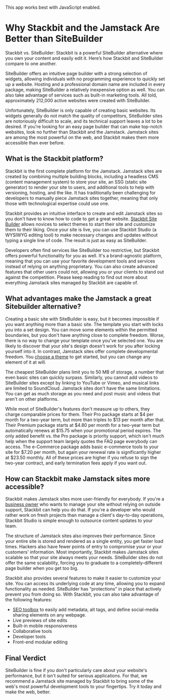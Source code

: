 This app works best with JavaScript enabled.



# Why Stackbit and the Jamstack Are Better than SiteBuilder

Stackbit vs. SiteBuilder: Stackbit is a powerful SiteBuilder alternative where you own your content and easily edit it. Here’s how Stackbit and SiteBuilder compare to one another.

SiteBuilder offers an intuitive page builder with a strong selection of widgets, allowing individuals with no programming experience to quickly set up a website. Hosting and a professional domain name are included in every package, making SiteBuilder a relatively inexpensive option as well. You can also take advantage of services such as built-in marketing tools. All told, approximately 212,000 active websites were created with SiteBuilder.

Unfortunately, SiteBuilder is only capable of creating basic websites. Its widgets generally do not match the quality of competitors, SiteBuilder sites are notoriously difficult to scale, and its technical support leaves a lot to be desired. If you're looking for an easy page builder that can make top-notch websites, look no further than Stackbit and the Jamstack. Jamstack sites are among the most powerful on the web, and Stackbit makes them more accessible than ever before.

## What is the Stackbit platform?

Stackbit is the first complete platform for the Jamstack. Jamstack sites are created by combining multiple building blocks, including a headless CMS (content management system) to store your site, an SSG (static site generator) to render your site to users, and additional tools to help with versioning, hosting, and the like. It has traditionally been challenging for developers to manually piece Jamstack sites together, meaning that only those with technological expertise could use one.

Stackbit provides an intuitive interface to create and edit Jamstack sites so you don't have to know how to code to get a great website. [Stackbit Site Builder](https://app.stackbit.com/create) allows novices to select themes to start their site and customize them to their liking. Once your site is live, you can use Stackbit Studio (a WYSIWYG editing tool) to make necessary changes and updates without typing a single line of code. The result is just as easy as SiteBuilder.

Developers often find services like SiteBuilder too restrictive, but Stackbit offers powerful functionality for you as well. It's a brand-agnostic platform, meaning that you can use your favorite development tools and services instead of relying on anything proprietary. You can also create advanced features that other users could not, allowing you or your clients to stand out against the competition. Please keep reading to find out more about everything Jamstack sites managed by Stackbit are capable of.

## What advantages make the Jamstack a great Sitebuilder alternative?

Creating a basic site with SiteBuilder is easy, but it becomes impossible if you want anything more than a basic site. The template you start with locks you into a set design. You can move some elements within the permitted boundaries, but you don't have anything close to complete freedom. Worse, there is no way to change your template once you've selected one. You are likely to discover that your site's design doesn't work for you after locking yourself into it. In contrast, Jamstack sites offer complete developmental freedom. You [choose a theme](http://jamstackthemes.dev/?utm_source=stackbit.com&utm_medium=article&utm_campaign=alternative-to-sitebuilder) to get started, but you can change any element of it at will.

The cheapest SiteBuilder plans limit you to 50 MB of storage, a number that even basic sites can quickly surpass. Similarly, you cannot add videos to SiteBuilder sites except by linking to YouTube or Vimeo, and musical links are limited to SoundCloud. Jamstack sites don't have the same limitations. You can get as much storage as you need and post music and videos that aren't on other platforms.

While most of SiteBuilder's features don't measure up to others, they charge comparable prices for them. Their Pro package starts at $4 per month for a two-year term, but more than triples to $13 per month after that. Their Premium package starts at $4.80 per month for a two-year term but automatically renews at $15.75 when your promotional period expires. The only added benefit vs. the Pro package is priority support, which isn't much help when the support team largely quotes the FAQ page everybody can access. The e-Commerce package adds basic e-commerce tools to your site for $7.20 per month, but again your renewal rate is significantly higher at $23.50 monthly. All of these prices are higher if you refuse to sign the two-year contract, and early termination fees apply if you want out.

## How can Stackbit make Jamstack sites more accessible?

Stackbit makes Jamstack sites more user-friendly for everybody. If you're a [business owner](https://www.stackbit.com/businesses) who wants to manage your site without relying on outside support, Stackbit can help you do that. If you're a developer who would rather work on fresh projects than manage a client's day-to-day operations, Stackbit Studio is simple enough to outsource content updates to your team.

The structure of Jamstack sites also improves their performance. Since your entire site is stored and rendered as a single entity, you get faster load times. Hackers also have fewer points of entry to compromise your or your customers' information. Most importantly, Stackbit makes Jamstack sites scalable so that your site always meets your needs. SiteBuilder sites do not offer the same scalability, forcing you to graduate to a completely-different page builder when you get too big.

Stackbit also provides several features to make it easier to customize your site. You can access its underlying code at any time, allowing you to expand functionality as needed. SiteBuilder has “protections” in place that actively prevent you from doing so. With Stackbit, you can also take advantage of the following features:

- [SEO toolbox](https://www.stackbit.com/blog/seo-tools/) to easily add metadata, alt tags, and define social-media sharing elements on any webpage.
- Live previews of site edits
- Built-in mobile responsiveness
- Collaborative tools
- Developer tools
- Front-end modular editing

## Final Verdict

SiteBuilder is fine if you don't particularly care about your website's performance, but it isn't suited for serious applications. For that, we recommend a Jamstack site managed by Stackbit to bring some of the web's most powerful development tools to your fingertips. Try it today and make the web, better.
